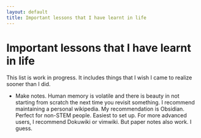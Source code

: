 ```yaml
---
layout: default
title: Important lessons that I have learnt in life
---
```


# Important lessons that I have learnt in life

This list is work in progress. It includes things that I wish I came to realize sooner than I did.

  - Make notes. Human memory is volatile and there is beauty in not starting from scratch the next time you revisit something. I recommend maintaining a personal wikipedia. My recommendation is Obsidian. Perfect for non-STEM people. Easiest to set up. For more advanced users, I recommend Dokuwiki or vimwiki. But paper notes also work. I guess.
